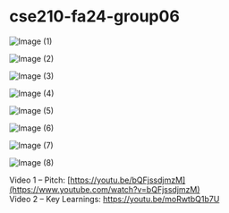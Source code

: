 # cse210-fa24-group06

![Image (1)](https://github.com/user-attachments/assets/8b577c20-e081-4233-b69d-17b2bb1295c2)

![Image (2)](https://github.com/user-attachments/assets/805ecdd8-e643-41b6-99dc-5af76104065c)

![Image (3)](https://github.com/user-attachments/assets/a7365a2d-5277-4db2-8f7f-627a4c51663e)

![Image (4)](https://github.com/user-attachments/assets/a31b1b90-4bb0-4923-9e10-d59e98f627cf)

![Image (5)](https://github.com/user-attachments/assets/97c7a9e4-bc40-4877-a00a-2bde2146487a)

![Image (6)](https://github.com/user-attachments/assets/79dc5bc6-47c1-4ace-a721-9d395c47fe75)

![Image (7)](https://github.com/user-attachments/assets/c2437fe5-0e41-4243-9cd2-8ab876b53375)

![Image (8)](https://github.com/user-attachments/assets/2c380879-35be-421b-9db2-5017f864aec8)

Video 1 – Pitch: [https://youtu.be/bQFjssdjmzM](https://www.youtube.com/watch?v=bQFjssdjmzM)  
Video 2 – Key Learnings: [https://youtu.be/moRwtbQ1b7U ](https://www.youtube.com/watch?v=moRwtbQ1b7U)
